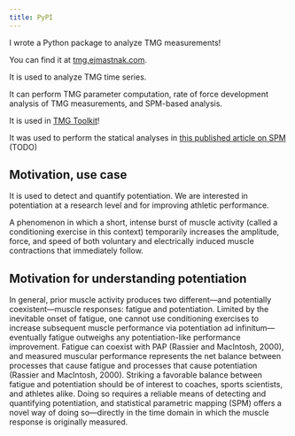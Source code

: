 ```yaml
---
title: PyPI
---
```


I wrote a Python package to analyze TMG measurements!

You can find it at [tmg.ejmastnak.com](https://tmg.ejmastnak.com).

It is used to analyze TMG time series.

It can perform TMG parameter computation, rate of force development analysis of TMG measurements, and SPM-based analysis.

It is used in [TMG Toolkit](https://tmgtoolkit.com)!

It was used to perform the statical analyses in [this published article on SPM](#) (TODO)

## Motivation, use case

It is used to detect and quantify potentiation.
We are interested in potentiation at a research level and for improving athletic performance.

A phenomenon in which a short, intense burst of muscle activity (called a conditioning exercise in this context) temporarily increases the amplitude, force, and speed of both voluntary and electrically induced muscle contractions that immediately follow.

## Motivation for understanding potentiation

In general, prior muscle activity produces two different—and potentially coexistent—muscle responses: fatigue and potentiation.
Limited by the inevitable onset of fatigue, one cannot use conditioning exercises to increase subsequent muscle performance via potentiation ad infinitum—eventually fatigue outweighs any potentiation-like performance improvement.
Fatigue can coexist with PAP (Rassier and MacIntosh, 2000), and measured muscular performance represents the net balance between processes that cause fatigue and processes that cause potentiation (Rassier and MacIntosh, 2000).
Striking a favorable balance between fatigue and potentiation should be of interest to coaches, sports scientists, and athletes alike.
Doing so requires a reliable means of detecting and quantifying potentiation, and statistical parametric mapping (SPM) offers a novel way of doing so—directly in the time domain in which the muscle response is originally measured.
